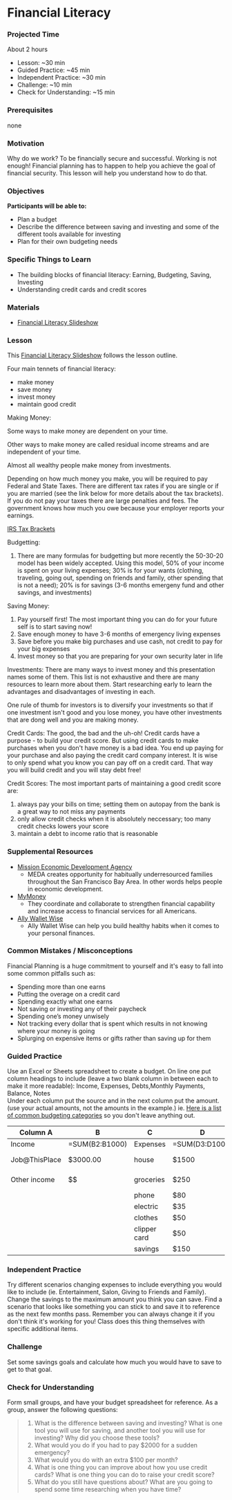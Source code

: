 # Financial Literacy

### Projected Time
About 2 hours
- Lesson: ~30 min
- Guided Practice: ~45 min
- Independent Practice: ~30 min
- Challenge: ~10 min
- Check for Understanding: ~15 min

### Prerequisites
none

### Motivation
Why do we work? To be financially secure and successful. 
Working is not enough! Financial planning has to happen to help you achieve the goal of financial security. This lesson will help you understand how to do that.


### Objectives
**Participants will be able to:**
- Plan a budget
- Describe the difference between saving and investing and some of the different tools available for investing
- Plan for their own budgeting needs


### Specific Things to Learn
- The building blocks of financial literacy: Earning, Budgeting, Saving, Investing
- Understanding credit cards and credit scores

### Materials

- [Financial Literacy Slideshow](https://docs.google.com/presentation/d/150KD2ORxehyoOHHzF_RWj_G6wHOMqgQlTavtOFhkJ4A/edit?usp=sharing)


### Lesson

This [Financial Literacy Slideshow](https://docs.google.com/presentation/d/150KD2ORxehyoOHHzF_RWj_G6wHOMqgQlTavtOFhkJ4A/edit?usp=sharing) follows the lesson outline.

Four main tennets of financial literacy:
- make money
- save money
- invest money
- maintain good credit

Making Money:

Some ways to make money are dependent on your time. 

Other ways to make money are called residual income streams and are independent of your time.

Almost all wealthy people make money from investments.

Depending on how much money you make, you will be required to pay Federal and State Taxes. There are different tax rates if you are single or if you are married (see the link below for more details about the tax brackets). If you do not pay your taxes there are large penalties and fees. The government knows how much you owe because your employer reports your earnings.

[IRS Tax Brackets](https://www.irs.com/articles/2018-federal-tax-rates-personal-exemptions-and-standard-deductions)

Budgetting:
1. There are many formulas for budgetting but more recently the 50-30-20 model has been widely accepted. Using this 
model, 50% of your income is spent on your living expenses; 30% is for your wants (clothing, traveling, going out, spending on friends and family, other spending that is not a need); 20% is for savings (3-6 months emergeny fund and other savings, and investments)


Saving Money:
1. Pay yourself first! The most important thing you can do for your future self is to start saving now!
2. Save enough money to have 3-6 months of emergency living expenses
3. Save before you make big purchases and use cash, not credit to pay for your big expenses
4. Invest money so that you are preparing for your own security later in life


Investments:
There are many ways to invest money and this presentation names some of them. This list is not exhaustive and there are many resources to learn more about them. Start researching early to learn the advantages and disadvantages of investing in each. 

One rule of thumb for investors is to diversify your investments so that if one investment isn't good and you lose money, you have other investments that are dong well and you are making money. 

Credit Cards:
The good, the bad and the uh-oh!
Credit cards have a purpose - to build your credit score. But using credit cards to make purchases when you don't have money is a bad idea. You end up paying for your purchase and also paying the credit card company interest. It is wise to only spend what you know you can pay off on a credit card. That way you will build credit and you will stay debt free!

Credit Scores:
The most important parts of maintaining a good credit score are:
1. always pay your bills on time; setting them on autopay from the bank is a great way to not miss any payments
2. only allow credit checks when it is absolutely neccessary; too many credit checks lowers your score
3. maintain a debt to income ratio that is reasonable

### Supplemental Resources
- [Mission Economic Development Agency](https://medasf.org/about/)
   - MEDA creates opportunity for habitually underresourced families throughout the San Francisco Bay Area. In other words helps people in economic development.
- [MyMoney](https://www.mymoney.gov/Pages/About-Us.aspx)
   - They coordinate and collaborate to strengthen financial capability and increase access to financial services for all Americans. 
- [Ally Wallet Wise](http://www.allywalletwise.com/)
   - Ally Wallet Wise can help you build healthy habits when it comes to your personal finances.


### Common Mistakes / Misconceptions
Financial Planning is a huge commitment to yourself and it's easy to fall into some common pitfalls such as:

- Spending more than one earns
- Putting the overage on a credit card
- Spending exactly what one earns
- Not saving or investing any of their paycheck
- Spending one’s money unwisely
- Not tracking every dollar that is spent which results in not knowing where your money is going
- Splurging on expensive items or gifts rather than saving up for them



### Guided Practice

Use an Excel or Sheets spreadsheet to create a budget.
On line one put column headings to include (leave a two blank column in between each to make it more readable):
Income, Expenses, Debts,Monthly	Payments, Balance, Notes	
Under each column put the source and in the next column put the amount. (use your actual amounts, not the amounts in the example.)
ie. [Here is a list of common budgeting categories](http://www.allywalletwise.com/source/downloads/ally_WalletWise_MonthlyIncomeForm.pdf) so you don't leave anything out.

|Column A|	B|		C|		D|		E|		F|		G|
|-------------- |------------- |-----------  | --------------  |--------------|----------------|-------------------|
|Income	        |=SUM(B2:B1000)|Expenses     |=SUM(D3:D1000)	|Debt	      |=SUM(F3:F1000)  |	Balance	|
|Job@ThisPlace  | $3000.00     |	house	    |	$1500	      |	loan	     |	$175	      |	=SUM(B1)-SUM(D1+F1)|
|Other income	| $$		|groceries   |	$250	      |	credit card  | 	$30           |			|
|		|		|phone	    | 	$80           |              |                |			|
|		|		|electric    |	$35           |              |                |			|
|		|		|clothes	    | 	$50           |              |                |			|
|		|		|clipper card|	$50           |		|	|	|	|
|		|		|savings	    |	$150	|	|	|	|	|


### Independent Practice
Try different scenarios changing expenses to include everything you would like to include (ie. Entertainment, Salon, Giving to Friends and Family). Change the savings to the maximum amount you think you can save. Find a scenario that looks like something you can stick to and save it to reference as the next few months pass. Remember you can always change it if you don't think it's working for you!
Class does this thing themselves with specific additional items.


### Challenge

Set some savings goals and calculate how much you would have to save to get to that goal.


### Check for Understanding
Form small groups, and have your budget spreadsheet for reference.
As a group, answer the following questions:
>1) What is the difference between saving and investing? What is one tool you will use for saving, and another tool you will use for investing? Why did you choose these tools?
>2) What would you do if you had to pay $2000 for a sudden emergency? 
>3) What would you do with an extra $100 per month?
>4) What is one thing you can improve about how you use credit cards? What is one thing you can do to raise your credit score?
>5) What do you still have questions about? What are you going to spend some time researching when you have time?
